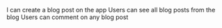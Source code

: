 I can create a blog post on the app
Users can see all blog posts from the blog
Users can comment on any blog post